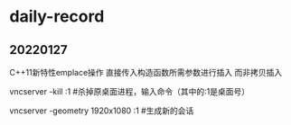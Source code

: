 # daily-record

## 20220127 
C++11新特性emplace操作 直接传入构造函数所需参数进行插入 而非拷贝插入

vncserver -kill :1 #杀掉原桌面进程，输入命令（其中的:1是桌面号）

vncserver -geometry 1920x1080 :1 #生成新的会话